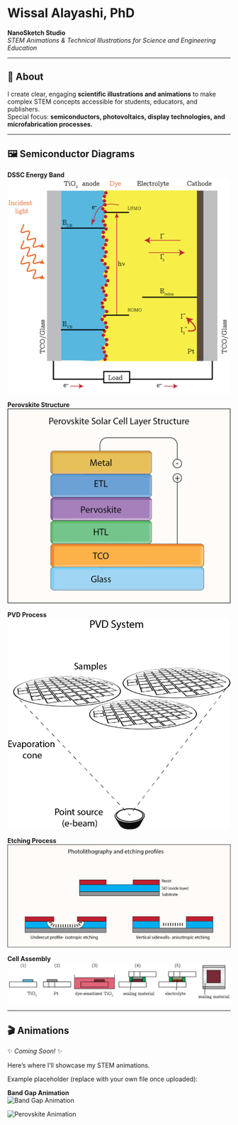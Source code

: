 # Wissal Alayashi, PhD  
**NanoSketch Studio**  
*STEM Animations & Technical Illustrations for Science and Engineering Education*  

---

## 📘 About  
I create clear, engaging **scientific illustrations and animations** to make complex STEM concepts accessible for students, educators, and publishers.  
Special focus: **semiconductors, photovoltaics, display technologies, and microfabrication processes.**

---

## 🖼️ Semiconductor Diagrams  

**DSSC Energy Band**  
![DSSC Energy Band](DSSC-Energy-Band.png)  

**Perovskite Structure**  
![Perovskite Structure](Perovskite.png)  

**PVD Process**  
![PVD Process](PVD.png)  

**Etching Process**  
![Etching Process](Etching-profiles.png)  

**Cell Assembly**  
![Cell Assembly](Cell-assembly.png)  

---

## 🎬 Animations  

✨ *Coming Soon!* ✨  

Here’s where I’ll showcase my STEM animations.  

Example placeholder (replace with your own file once uploaded):  

**Band Gap Animation**  
![Band Gap Animation](assets/animations/bandgap.gif)  

![Perovskite Animation](RECOVER_Perovskite-1.gif)

